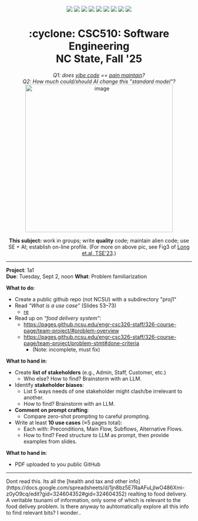 <p align="center">
  <a href="https://github.com/txt/se25fall/blob/main/README.md#top"><img src="https://img.shields.io/badge/Home-%23ff5733?style=flat-square&logo=home&logoColor=white" /></a>
  <a href="/docs/syllabus.md#top"><img src="https://img.shields.io/badge/Syllabus-%230055ff?style=flat-square&logo=openai&logoColor=white" /></a>
  <a href="https://docs.google.com/spreadsheets/d/1E7H6IiFEV0WIooE1biPB7VVrdaEtBh6yXC-2nrwPKCY/edit?gid=0#gid=0"><img src="https://img.shields.io/badge/Teams1-%23ffd700?style=flat-square&logo=users&logoColor=white" /></a>
  <a href="https://docs.google.com/spreadsheets/d/1i0fNqKea0LzqmB-h8gtOrnF0MM-qt560goU4QkRw8BA/edit?usp=sharing"><img src="https://img.shields.io/badge/Teams2-%23ffcc00?style=flat-square&logo=users&logoColor=white" /></a>
  <a href="https://moodle-courses2527.wolfware.ncsu.edu/course/view.php?id=4690&bp=s"><img src="https://img.shields.io/badge/One-%23dc143c?style=flat-square&logo=moodle&logoColor=white" /></a>
  <a href="https://moodle-courses2527.wolfware.ncsu.edu/course/view.php?id=4691&bp=s"><img src="https://img.shields.io/badge/Two-%23b22222?style=flat-square&logo=moodle&logoColor=white" /></a>
  <a href="https://discord.gg/YnAw7uZxAD"><img src="https://img.shields.io/badge/Chat-%23008080?style=flat-square&logo=discord&logoColor=white" /></a>
  <a href="https://ncsu.hosted.panopto.com/Panopto/Pages/Sessions/List.aspx?folderID=7b1bbb56-937c-42a1-96b4-b33e0134710f"><img src="https://img.shields.io/badge/Vids-%23ffa500?style=flat-square&logo=youtube&logoColor=white" /></a>
  <a href="/LICENSE.md"><img src="https://img.shields.io/badge/©%20timm%202025-%234b4b4b?style=flat-square&logoColor=white" /></a></p>
<h1 align="center">:cyclone: CSC510: Software Engineering<br>NC State, Fall '25</h1>
<p align="center"><em>Q1: does <a href="https://x.com/karpathy/status/1886192184808149383?lang=en">vibe code</a> == <a href="https://docs.google.com/presentation/d/1O6fZa0MbuNPVfbQV0eENzuYL-2YdIr-LRawhC92gSJE/present?slide=2">pain maintain</a>?</em><br>
<em> Q2: How much could/should AI change this "standard model"?</em><br>
<img width="400" alt="image" src="https://github.com/user-attachments/assets/acde700e-1d4d-4002-94a2-1d8aa08914e2"></p>
<p align="center"><b>This subject:</b> work in groups; write <b>quality</b> code;
maintain alien code; use SE + AI; establish on-line profile.
(For more on above pic, see Fig3 of <a href="https://doi.org/10.1109/TSE.2023.3339383">Long et.al, TSE'23</a>.)</p>



<hr>


**Project**: 1a1  
**Due**: Tuesday, Sept 2, noon
**What**: Problem familiarization  


**What to do**:
  - Create a public github repo (not NCSU) with a subdirectory "proj1"
  - Read *“What is a use case”* (Slides 53–73)  
    - [re](pdf/re.pdf)
  - Read up on *“food delivery system”*:  
    - https://pages.github.ncsu.edu/engr-csc326-staff/326-course-page/team-project/#problem-overview  
    - https://pages.github.ncsu.edu/engr-csc326-staff/326-course-page/team-project/problem-stmt#done-criteria  
      - (Note: incomplete, must fix)


**What to hand in**: 
  - Create **list of stakeholders** (e.g., Admin, Staff, Customer, etc.)  
    - Who else? How to find? Brainstorm with an LLM.  
  - Identify **stakeholder biases**:  
    - List 5 ways needs of one stakeholder might clash/be irrelevant to another.  
    - How to find? Brainstorm with an LLM.  
  - **Comment on prompt crafting**:  
    - Compare zero-shot prompting to careful prompting.  
  - Write at least **10 use cases** (≈5 pages total):  
    - Each with: Preconditions, Main Flow, Subflows, Alternative Flows.  
    - How to find? Feed structure to LLM as prompt, then provide examples from slides.  


**What to hand in**:  
  - PDF uploaded to you public GitHub 


<hr>
Dont read this. Its all the [health and tax and other info](https://docs.google.com/spreadsheets/d/1jn8bz5E7RaAFuLjlwO486Xmi-z0yO9cq/edit?gid=324604352#gid=324604352) realting to food delivery. A veritable tsunami of information, only some of which is relevant to the food delivey problem. Is there anyway to auhtomatically explore all this info to find relevant bits? I wonder..


